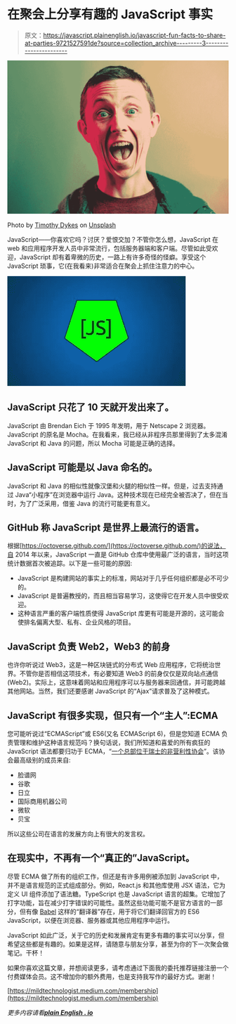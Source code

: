 # 在聚会上分享有趣的 JavaScript 事实

> 原文：<https://javascript.plainenglish.io/javascript-fun-facts-to-share-at-parties-9721527591de?source=collection_archive---------3----------------------->

![](img/e6f7bafcd9056990b4895117d89c90fc.png)

Photo by [Timothy Dykes](https://unsplash.com/@timothycdykes?utm_source=medium&utm_medium=referral) on [Unsplash](https://unsplash.com?utm_source=medium&utm_medium=referral)

JavaScript——你喜欢它吗？讨厌？爱恨交加？不管你怎么想，JavaScript 在 web 和应用程序开发人员中非常流行，包括服务器端和客户端。尽管如此受欢迎，JavaScript 却有着卑微的历史，一路上有许多奇怪的怪癖。享受这个 JavaScript 琐事，它(在我看来)非常适合在聚会上抓住注意力的中心。

![](img/8a57c022e48d757b480050833b89cd0f.png)

## JavaScript 只花了 10 天就开发出来了。

JavaScript 由 Brendan Eich 于 1995 年发明，用于 Netscape 2 浏览器。JavaScript 的原名是 Mocha。在我看来，我已经从非程序员那里得到了太多混淆 JavaScript 和 Java 的问题，所以 Mocha 可能是正确的选择。

## JavaScript 可能是以 Java 命名的。

JavaScript 和 Java 的相似性就像汉堡和火腿的相似性一样。但是，过去支持通过 Java“小程序”在浏览器中运行 Java。这种技术现在已经完全被否决了，但在当时，为了广泛采用，借鉴 Java 的流行可能更有意义。

## GitHub 称 JavaScript 是世界上最流行的语言。

根据[https://octoverse.github.com/](https://octoverse.github.com/)的说法，自 2014 年以来，JavaScript 一直是 GitHub 仓库中使用最广泛的语言，当时这项统计数据首次被追踪。以下是一些可能的原因:

*   JavaScript 是构建网站的事实上的标准，网站对于几乎任何组织都是必不可少的。
*   JavaScript 是普遍教授的，而且相当容易学习，这使得它在开发人员中很受欢迎。
*   这种语言严重的客户端性质使得 JavaScript 库更有可能是开源的，这可能会使排名偏离大型、私有、企业风格的项目。

## JavaScript 负责 Web2，Web3 的前身

也许你听说过 Web3，这是一种区块链式的分布式 Web 应用程序，它将统治世界。不管你是否相信这项技术，有必要知道 Web3 的前身仅仅是双向站点通信(Web2)。实际上，这意味着网站和应用程序可以与服务器来回通信，并可能跨越其他网站。当然，我们还要感谢 JavaScript 的“Ajax”请求普及了这种模式。

## **JavaScript 有很多实现，但只有一个“主人”:ECMA**

您可能听说过“ECMAScript”或 ES6(又名 ECMAScript 6)，但是您知道 ECMA 负责管理和维护这种语言规范吗？换句话说，我们所知道和喜爱的所有疯狂的 JavaScript 语法都要归功于 ECMA，“[一个总部位于瑞士的非营利性协会](https://www.ecma-international.org/)”。该协会最高级别的成员来自:

*   脸谱网
*   谷歌
*   日立
*   国际商用机器公司
*   微软
*   贝宝

所以这些公司在语言的发展方向上有很大的发言权。

## **在现实中，不再有一个“真正的”JavaScript。**

尽管 ECMA 做了所有的组织工作，但还是有许多用例被添加到 JavaScript 中，并不是语言规范的正式组成部分。例如，React.js 和其他库使用 JSX 语法，它为定义 UI 组件添加了语法糖。TypeScript 也是 JavaScript 语言的超集。它增加了打字功能，旨在减少打字错误的可能性。虽然这些功能可能不是官方语言的一部分，但有像 [Babel](https://babeljs.io/) 这样的“翻译器”存在，用于将它们翻译回官方的 ES6 JavaScript，以便在浏览器、服务器或其他应用程序中运行。

JavaScript 如此广泛，关于它的历史和发展肯定有更多有趣的事实可以分享，但希望这些都是有趣的。如果是这样，请随意与朋友分享，甚至为你的下一次聚会做笔记。干杯！

如果你喜欢这篇文章，并想阅读更多，请考虑通过下面我的委托推荐链接注册一个付费媒体会员。这不增加你的额外费用，也是支持我写作的最好方式。谢谢！

[https://mildtechnologist.medium.com/membership](https://mildtechnologist.medium.com/membership)

*更多内容请看*[***plain English . io***](http://plainenglish.io/)